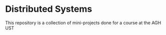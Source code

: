 # Distributed Systems
This repository is a collection of mini-projects done for a course at the AGH UST
